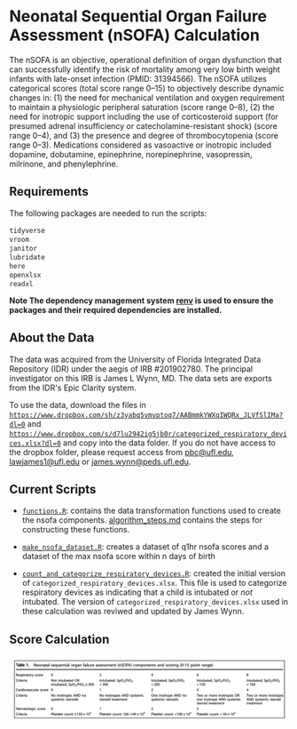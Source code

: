 # Neonatal Sequential Organ Failure Assessment (nSOFA) Calculation

The nSOFA is an objective, operational definition of organ dysfunction that can successfully identify the risk of mortality among very low birth weight infants with late-onset infection (PMID: 31394566). The nSOFA utilizes categorical scores (total score range 0–15) to objectively describe dynamic changes in: (1) the need for mechanical ventilation and oxygen requirement to maintain a physiologic peripheral saturation (score range 0–8), (2) the need for inotropic support including the use of corticosteroid support (for presumed adrenal insufficiency or catecholamine-resistant shock) (score range 0–4), and (3) the presence and degree of thrombocytopenia (score range 0–3). Medications considered as vasoactive or inotropic included dopamine, dobutamine, epinephrine, norepinephrine, vasopressin, milrinone, and phenylephrine.

## Requirements

The following packages are needed to run the scripts: 

    tidyverse
    vroom
    janitor
    lubridate
    here
    openxlsx
    readxl
   
__Note The dependency management system [renv](https://rstudio.github.io/renv/articles/renv.html) is used to ensure the packages and their required dependencies are installed.__

## About the Data 
The data was acquired from the University of Florida Integrated Data Repository (IDR) under the aegis of IRB #201902780. The principal investigator on this IRB is James L Wynn, MD. The data sets are exports from the IDR's Epic Clarity system.

To use the data, download the files in [`https://www.dropbox.com/sh/z3yabq5vmvptoq7/AABmmkYWXqIWQRx_JLVfSlIMa?dl=0`](https://www.dropbox.com/sh/z3yabq5vmvptoq7/AABmmkYWXqIWQRx_JLVfSlIMa?dl=0) and [`https://www.dropbox.com/s/d7lu2942ig5jb0r/categorized_respiratory_devices.xlsx?dl=0`](https://www.dropbox.com/s/d7lu2942ig5jb0r/categorized_respiratory_devices.xlsx?dl=0) and copy into the data folder. If you do not have access to the dropbox folder, please request access from [pbc@ufl.edu](mailto:pbc@ufl.edu),  [lawjames1@ufl.edu](mailto:lawjames1@ufl.edu) or [james.wynn@peds.ufl.edu](mailto:james.wynn@peds.ufl.edu).

## Current Scripts
- [`functions.R`](functions.R): contains the data transformation functions used to create the nsofa components. [algorithm_steps.md](algorithm_steps.md) contains the steps for constructing these functions.

- [`make_nsofa_dataset.R`](make_nsofa_dataset.R): creates a dataset of q1hr nsofa scores and a dataset of the max nsofa score within n days of birth

- [`count_and_categorize_respiratory_devices.R`](count_and_categorize_respiratory_devices.R): created the initial version of `categorized_respiratory_devices.xlsx`. This file is used to categorize respiratory devices as indicating that a child is intubated or _not_ intubated. The version of `categorized_respiratory_devices.xlsx` used in these calculation was reviwed and updated by James Wynn.


## Score Calculation
![](nsofa_table.png)
